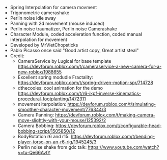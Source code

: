 - Spring Interpolation for camera movment
- Trigonometric camerashake
- Perlin noise idle sway
- Panning with 2d movement (mouse induced)
- Perlin noise traumatizer, Perlin noise Camerashake
- Character Module, coded acceleration function, coded manual interpolation for movement
- Developed by MrVietChopsticks
- Pablo Picasso once said "Good artist copy, Great artist steal"
- Credit:
  - CameraService by Lugical for base template https://devforum.roblox.com/t/cameraservice-a-new-camera-for-a-new-roblox/1988655
  - Excellent spring modudle Fractality: https://devforum.roblox.com/t/spring-driven-motion-spr/714728
  - dthecooles: cool animation for the demo https://devforum.roblox.com/t/r6-ikpf-inverse-kinematics-procedural-footplanting/1472311
  - movement iterpolation: https://devforum.roblox.com/t/simulating-smoother-character-movement/776344/3
  - Camera Panning: https://devforum.roblox.com/t/making-camera-move-slightly-with-your-mouse/125392/2
  - Camera Bobbing: https://devforum.roblox.com/t/configurable-head-bobbing-script/1505850/12
  - BodyRotation r6 and r15: https://devforum.roblox.com/t/bending-player-torso-on-an-r6-rig/1945245/3
  - Perlin noise shake from gdc talk: https://www.youtube.com/watch?v=tu-Qe66AvtY
